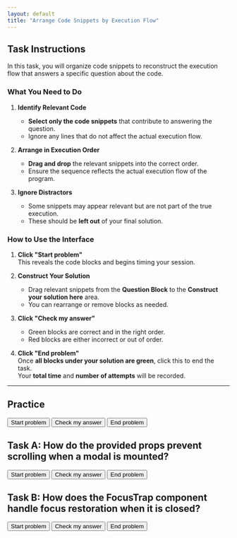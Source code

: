 ```yaml
---
layout: default
title: "Arrange Code Snippets by Execution Flow"
---
```

## Task Instructions

In this task, you will organize code snippets to reconstruct the execution flow that answers a specific question about the code.

### What You Need to Do

1. **Identify Relevant Code**  
   - **Select only the code snippets** that contribute to answering the question.  
   - Ignore any lines that do not affect the actual execution flow.

2. **Arrange in Execution Order**  
   - **Drag and drop** the relevant snippets into the correct order.  
   - Ensure the sequence reflects the actual execution flow of the program.

3. **Ignore Distractors**  
   - Some snippets may appear relevant but are not part of the true execution.  
   - These should be **left out** of your final solution.

### How to Use the Interface

1. **Click "Start problem"**  
   This reveals the code blocks and begins timing your session.

2. **Construct Your Solution**  
   - Drag relevant snippets from the **Question Block** to the **Construct your solution here** area.  
   - You can rearrange or remove blocks as needed.

3. **Click "Check my answer"**  
   - Green blocks are correct and in the right order.  
   - Red blocks are either incorrect or out of order.

4. **Click "End problem"**  
   Once **all blocks under your solution are green**, click this to end the task.  
   Your **total time** and **number of attempts** will be recorded.

---

## Practice

<div id="sortableTrash" class="sortable-code" style="display:none></div> 
<div id="sortable" class="sortable-code"></div> 
<div style="clear:both;"></div> 
<p> 
    <input id="start" value="Start problem" type="button" />
    <input id="feedbackLink" value="Check my answer" type="button" /> 
    <input id="end" value="End problem" type="button" />
</p> 
<script type="text/javascript"> 
(function(){
  var initial = "console.log(message);\n" +
    "const message = &quot;Hello, world!&quot;;\n" +
    "function showMessage() {\n" +
    "const sum = a + b #distractor";
  var parsonsPuzzle = new ParsonsWidget({
    "sortableId": "sortable",
    "max_wrong_lines": 10,
    "grader": ParsonsWidget._graders.LineBasedGrader,
    "exec_limit": 2500,
    "can_indent": false,
    "x_indent": 50,
    "lang": "en",
    "show_feedback": true,
    "trashId": "sortableTrash"
  });
  parsonsPuzzle.init(initial);
  parsonsPuzzle.shuffleLines();
  $("#start").click(function(event){ 
      event.preventDefault(); 
      $("#sortableTrash").show();
  }); 
  $("#end").click(function(event){ 
      event.preventDefault(); 
  }); 
  $("#feedbackLink").click(function(event){ 
      event.preventDefault(); 
      parsonsPuzzle.getFeedback(); 
  });
})(); 
</script>


## Task A: How do the provided props prevent scrolling when a modal is mounted?

<div id="p1-sortableTrash" class="sortable-code" style="display:none"></div> 
<div id="p1-sortable" class="sortable-code"></div> 
<div id="p1-log" style="display:none"></div> 
<div style="clear:both;"></div> 
<p> 
    <input id="p1-start" value="Start problem" type="button" />
    <input id="p1-feedbackLink" value="Check my answer" type="button" /> 
    <input id="p1-end" value="End problem" type="button" />
</p> 
<script type="text/javascript"> 
let p1Stats = 0;
let totalTimeP1;
(function(){
  var initial = "mount(modal: Modal, props: ManagedModalProps): void {\n" +
    "containerInfo.restore = handleContainer(containerInfo, props);\n" +
    "function handleContainer(containerInfo: Container, props: ManagedModalProps) {\n" +
    "if (!props.disableScrollLock) {\n" +
    "scrollContainer.style.overflow = &#039;hidden&#039;;\n" +
    "const restoreStyle = ownerDocument(container).querySelectorAll(&#039;.mui-fixed&#039;); #distractor\n" +
    "function setProperty(property: string, value: string | null, priority?: string) { #distractor\n" +
    "if (scrollElement.getAttribute(&#039;overflow&#039;) === &#039;auto&#039;) { #distractor\n" +
    "restoreStyle.forEach(({ value, scrollElement, property }) =&gt; { #distractor\n" +
    "scrollElement.style.setProperty(property, value); #distractor";
  var parsonsPuzzle = new ParsonsWidget({
    "sortableId": "p1-sortable",
    "max_wrong_lines": 10,
    "grader": ParsonsWidget._graders.LineBasedGrader,
    "exec_limit": 2500,
    "can_indent": false,
    "x_indent": 50,
    "lang": "en",
    "show_feedback": true,
    "trashId": "p1-sortableTrash"
  });
  parsonsPuzzle.init(initial);
  parsonsPuzzle.shuffleLines();
  $("#p1-start").click(function(event){ 
      event.preventDefault(); 
      totalTimeP1 = Date.now();
      $("#p1-sortableTrash").show();
  }); 
  $("#p1-end").click(function(event){ 
      event.preventDefault(); 
      totalTimeP1 = Date.now() - totalTimeP1;
      const seconds = (totalTimeP1 / 1000).toFixed(2);
      console.log("p1-time: ", seconds);
      $("#p1-log").text(`Task A — Total Time: ${seconds}s, Feedback Clicks: ${p1Stats}`);
      $("#p1-log").show();  
  }); 
  $("#p1-feedbackLink").click(function(event){ 
      event.preventDefault(); 
      parsonsPuzzle.getFeedback(); 
      p1Stats += 1;
      console.log("p1: ", p1Stats);   
  }); 
})(); 
</script>

## Task B: How does the FocusTrap component handle focus restoration when it is closed?

<div id="p2-sortableTrash" class="sortable-code" style="display:none"></div> 
<div id="p2-sortable" class="sortable-code"></div> 
<div id="p2-log" style="display:none"></div> 
<div style="clear:both;"></div> 
<p> 
    <input id="p2-start" value="Start problem" type="button" />
    <input id="p2-feedbackLink" value="Check my answer" type="button" /> 
    <input id="p2-end" value="End problem" type="button" />
</p> 
<script type="text/javascript"> 
let p2Stats = 0;
let totalTimeP2;
(function(){
  var initial = "function FocusTrap(props: FocusTrapProps): React.JSX.Element { \n" +
    "const nodeToRestore = React.useRef&lt;EventTarget | null&gt;(null); \n" +
    "if (nodeToRestore.current &amp;&amp; (nodeToRestore.current as HTMLElement).focus) { \n" +
    "(nodeToRestore.current as HTMLElement).focus(); \n" +
    "let tabbable: ReadonlyArray&lt;string&gt; | HTMLElement[] = []; #distractor\n" +
    "const rootRef = React.useRef&lt;HTMLElement&gt;(null); #distractor\n" +
    "tabbable = getTabbable(rootRef.current!); #distractor\n" +
    "const lastKeydown = React.useRef&lt;KeyboardEvent | null&gt;(null); #distractor\n" +
    "lastKeydown.current?.shiftKey &amp;&amp; lastKeydown.current?.key === &#039;Tab&#039;, #distractor\n" +
    "if (nodeTabIndex === -1 || !isNodeMatchingSelectorFocusable(node as HTMLInputElement)) { #distractor";
  var parsonsPuzzle = new ParsonsWidget({
    "sortableId": "p2-sortable",
    "max_wrong_lines": 10,
    "grader": ParsonsWidget._graders.LineBasedGrader,
    "exec_limit": 2500,
    "can_indent": false,
    "x_indent": 50,
    "lang": "en",
    "show_feedback": true,
    "trashId": "p2-sortableTrash"
  });
  parsonsPuzzle.init(initial);
  parsonsPuzzle.shuffleLines();
  $("#p2-start").click(function(event){ 
      event.preventDefault(); 
      totalTimeP2 = Date.now();
      $("#p2-sortableTrash").show();
  }); 
  $("#p2-end").click(function(event){ 
      event.preventDefault(); 
      totalTimeP2 = Date.now() - totalTimeP2;
      const seconds = (totalTimeP2 / 1000).toFixed(2);
      console.log("p2-time: ", seconds);
      $("#p2-log").text(`Task B — Total Time: ${seconds}s, Feedback Clicks: ${p2Stats}`);
      $("#p2-log").show();
  }); 
  $("#p2-feedbackLink").click(function(event){ 
      event.preventDefault(); 
      parsonsPuzzle.getFeedback(); 
      p2Stats += 1;
      console.log("p2", p2Stats); 
  }); 
})(); 
</script>
